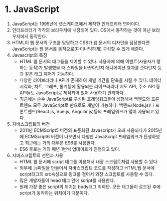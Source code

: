 # 1. JavaScript
1. JavaScript는 1995년에 넷스케이프에서 제작한 인터프리터 언어이다.
2. 인터프리터가 각각의 브라우저에 내장되어 있다. OS에서 동작하는 것이 아닌 브라우저에서 동작한다.
3. HTML이 웹 문서의 구조를 담당하고 CSS가 웹 문서의 디자인을 담당한다면 JavaScript는 웹 문서를 동적으로(다이나믹하게) 구성할 수 있게 해준다.
4. Javascript의 특징
    - HTML 웹 문서의 태그들을 제어할 수 있다. 사용자에 의해 이벤트(사용자가 행하는 동작)가 발생했을 때 스타일을 바꾼다던지 애니메이션 효과를 준다던지 등과 같은 태그 제어가 가능하다.
    - 다양한 라이브러리나 API가 존재하여 개발 기간을 단축을 시킬 수 있다. 데이터 시각화, 차트, 그래프, 통계등에 활용되는 라이브러리나 지도 API, 주소 API 등 API들도 JavaScript로 제작되어 있어 사용하기 편리하다.
    - 최근에는 순수 JavaScript로 구성된 프레임워크들이 성행해서 백엔드와 프론트엔드 모두 JavaScript로 만으로도 개발이 가능하다. 백엔드(Node.js)나 프론트엔드(React.js, Vue.js, Angular.js)등의 프레임워크가 많이 사용되고 있다.
5. 자바스크립트의 버전
    - 2011년 ECMScript5 버전의 표준화된 Javascript가 오래 사용되다가 2015년에 ECMScript6 버전이 나오면서 다양한 JavaScript 프레임워크가 탄생하였고 최근에는 거의 대부분 ES6를 사용한다.
    - ES6 후로는 거의 매년 1번씩 업데이트가 진행되고 있다.
6. 자바스크립트의 선언과 사용
    - HTML 웹 문서에 script 태그를 이용해서 내장 스크립트처럼 사용할 수 있다.
    - 외부에 .js파일을 만들어서 자바스크립트 코드를 작성하고 HTML웹 문서에 script태그의 src속성으로 링크를 걸어서 외장 스크립트를 사용할 수 있다.
    - 많은 개발자들이 head 태그 안에 script를 사용한다.
    - 원래 가장 좋은 script의 위치는 body태그 최하단. 모든 태그들이 로드된 후에 script가 동작하는 위치이기 때문이다.
